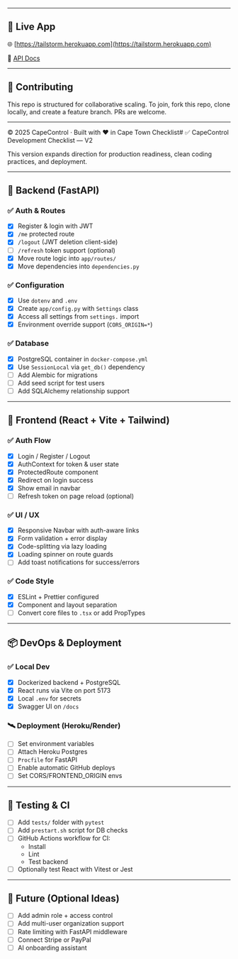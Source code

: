 
---

## 🧪 Live App

🌐 [https://tailstorm.herokuapp.com](https://tailstorm.herokuapp.com)

📄 [API Docs](https://tailstorm.herokuapp.com/docs)

---

## 🤝 Contributing

This repo is structured for collaborative scaling. To join, fork this repo, clone locally, and create a feature branch. PRs are welcome.

---

© 2025 CapeControl · Built with ❤️ in Cape Town
Checklist# ✅ CapeControl Development Checklist — V2

This version expands direction for production readiness, clean coding practices, and deployment.

---

## 🔧 Backend (FastAPI)

### ✅ Auth & Routes
- [x] Register & login with JWT
- [x] `/me` protected route
- [x] `/logout` (JWT deletion client-side)
- [ ] `/refresh` token support (optional)
- [x] Move route logic into `app/routes/`
- [x] Move dependencies into `dependencies.py`

### ✅ Configuration
- [x] Use `dotenv` and `.env`
- [x] Create `app/config.py` with `Settings` class
- [x] Access all settings from `settings.` import
- [x] Environment override support (`CORS_ORIGIN=*`)

### ✅ Database
- [x] PostgreSQL container in `docker-compose.yml`
- [x] Use `SessionLocal` via `get_db()` dependency
- [ ] Add Alembic for migrations
- [ ] Add seed script for test users
- [ ] Add SQLAlchemy relationship support

---

## 🧠 Frontend (React + Vite + Tailwind)

### ✅ Auth Flow
- [x] Login / Register / Logout
- [x] AuthContext for token & user state
- [x] ProtectedRoute component
- [x] Redirect on login success
- [x] Show email in navbar
- [ ] Refresh token on page reload (optional)

### ✅ UI / UX
- [x] Responsive Navbar with auth-aware links
- [x] Form validation + error display
- [x] Code-splitting via lazy loading
- [x] Loading spinner on route guards
- [ ] Add toast notifications for success/errors

### ✅ Code Style
- [x] ESLint + Prettier configured
- [x] Component and layout separation
- [ ] Convert core files to `.tsx` or add PropTypes

---

## 📦 DevOps & Deployment

### ✅ Local Dev
- [x] Dockerized backend + PostgreSQL
- [x] React runs via Vite on port 5173
- [x] Local `.env` for secrets
- [x] Swagger UI on `/docs`

### 🛰️ Deployment (Heroku/Render)
- [ ] Set environment variables
- [ ] Attach Heroku Postgres
- [ ] `Procfile` for FastAPI
- [ ] Enable automatic GitHub deploys
- [ ] Set CORS/FRONTEND_ORIGIN envs

---

## 🧪 Testing & CI

- [ ] Add `tests/` folder with `pytest`
- [ ] Add `prestart.sh` script for DB checks
- [ ] GitHub Actions workflow for CI:
    - Install
    - Lint
    - Test backend
- [ ] Optionally test React with Vitest or Jest

---

## 🔮 Future (Optional Ideas)

- [ ] Add admin role + access control
- [ ] Add multi-user organization support
- [ ] Rate limiting with FastAPI middleware
- [ ] Connect Stripe or PayPal
- [ ] AI onboarding assistant